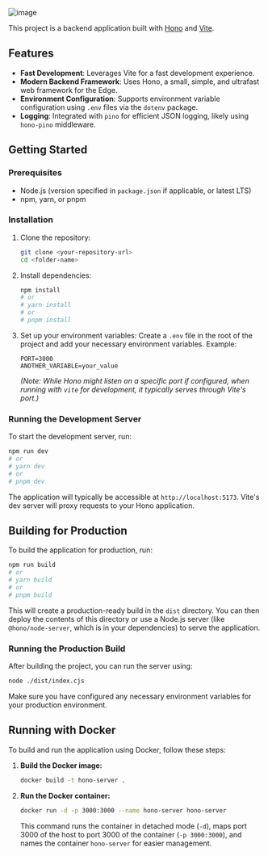 ![image](https://github.com/user-attachments/assets/59b1532b-25d2-4444-bfe2-29dda96e441b)

This project is a backend application built with [Hono](https://hono.dev/) and [Vite](https://vitejs.dev/).

## Features

- **Fast Development**: Leverages Vite for a fast development experience.
- **Modern Backend Framework**: Uses Hono, a small, simple, and ultrafast web framework for the Edge.
- **Environment Configuration**: Supports environment variable configuration using `.env` files via the `dotenv` package.
- **Logging**: Integrated with `pino` for efficient JSON logging, likely using `hono-pino` middleware.

## Getting Started

### Prerequisites

- Node.js (version specified in `package.json` if applicable, or latest LTS)
- npm, yarn, or pnpm

### Installation

1.  Clone the repository:

    ```bash
    git clone <your-repository-url>
    cd <folder-name>
    ```

2.  Install dependencies:

    ```bash
    npm install
    # or
    # yarn install
    # or
    # pnpm install
    ```

3.  Set up your environment variables:
    Create a `.env` file in the root of the project and add your necessary environment variables.
    Example:
    ```env
    PORT=3000
    ANOTHER_VARIABLE=your_value
    ```
    _(Note: While Hono might listen on a specific port if configured, when running with `vite` for development, it typically serves through Vite's port.)_

### Running the Development Server

To start the development server, run:

```bash
npm run dev
# or
# yarn dev
# or
# pnpm dev
```

The application will typically be accessible at `http://localhost:5173`. Vite's dev server will proxy requests to your Hono application.

## Building for Production

To build the application for production, run:

```bash
npm run build
# or
# yarn build
# or
# pnpm build
```

This will create a production-ready build in the `dist` directory. You can then deploy the contents of this directory or use a Node.js server (like `@hono/node-server`, which is in your dependencies) to serve the application.

### Running the Production Build

After building the project, you can run the server using:

```bash
node ./dist/index.cjs
```

Make sure you have configured any necessary environment variables for your production environment.

## Running with Docker

To build and run the application using Docker, follow these steps:

1.  **Build the Docker image:**

    ```bash
    docker build -t hono-server .
    ```

2.  **Run the Docker container:**

    ```bash
    docker run -d -p 3000:3000 --name hono-server hono-server
    ```

    This command runs the container in detached mode (`-d`), maps port 3000 of the host to port 3000 of the container (`-p 3000:3000`), and names the container `hono-server` for easier management.
